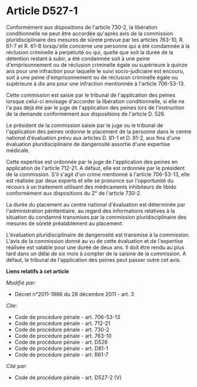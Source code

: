 # Article D527-1

Conformément aux dispositions de l'article 730-2, la libération conditionnelle ne peut être accordée qu'après avis de la
commission pluridisciplinaire des mesures de sûreté prévue par les articles 763-10, R. 61-7 et R. 61-8 lorsqu'elle concerne
une personne qui a été condamnée à la réclusion criminelle à perpétuité ou qui, quelle que soit la durée de la détention
restant à subir, a été condamnée soit à une peine d'emprisonnement ou de réclusion criminelle égale ou supérieure à quinze
ans pour une infraction pour laquelle le suivi socio-judiciaire est encouru, soit à une peine d'emprisonnement ou de
réclusion criminelle égale ou supérieure à dix ans pour une infraction mentionnée à l'article 706-53-13. 

Cette commission est saisie par le tribunal de l'application des peines lorsque celui-ci envisage d'accorder la libération
conditionnelle, si elle ne l'a pas déjà été par le juge de l'application des peines lors de l'instruction de la demande
conformément aux dispositions de l'article D. 526. 

Le président de la commission saisie par le juge ou le tribunal de l'application des peines ordonne le placement de la
personne dans le centre national d'évaluation prévu aux articles D. 81-1 et D. 81-2, aux fins d'une évaluation
pluridisciplinaire de dangerosité assortie d'une expertise médicale. 

Cette expertise est ordonnée par le juge de l'application des peines en application de l'article 712-21. A défaut, elle est
ordonnée par le président de la commission. S'il s'agit d'un crime mentionné à l'article 706-53-13, elle est réalisée par
deux experts et elle se prononce sur l'opportunité du recours à un traitement utilisant des médicaments inhibiteurs de libido
conformément aux dispositions du 2° de l'article 730-2. 

La durée du placement au centre national d'évaluation est déterminée par l'administration pénitentiaire, au regard des
informations relatives à la situation du condamné transmises par la commission pluridisciplinaire des mesures de sûreté
préalablement au placement. 

L'évaluation pluridisciplinaire de dangerosité est transmise à la commission. L'avis de la commission donné au vu de cette
évaluation et de l'expertise réalisée est valable pour une durée de deux ans. Il doit être rendu au plus tard dans un délai
de six mois à compter de la saisine de la commission. A défaut, le tribunal de l'application des peines peut passer outre cet
avis.

**Liens relatifs à cet article**

_Modifié par_:

  - Décret n°2011-1986 du 28 décembre 2011 - art. 3

_Cite_:

  - Code de procédure pénale - art. 706-53-13
  - Code de procédure pénale - art. 712-21
  - Code de procédure pénale - art. 730-2
  - Code de procédure pénale - art. 763-10
  - Code de procédure pénale - art. D526
  - Code de procédure pénale - art. D81-1
  - Code de procédure pénale - art. R61-7

_Cité par_:

  - Code de procédure pénale - art. D527-2 (V)
